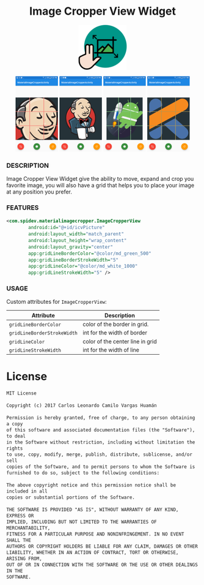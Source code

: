 <h1 align="center">Image Cropper View Widget</h1>

<p align="center">
    <img src="screenshots/image_cropper_view.png" alt="icon" width="25%"/>
</p>

<p align="center">
    <img src="screenshots/jenkins_expanded.png" alt="icon" width="22%"/>
    <img src="screenshots/jenkins_original.png" alt="icon" width="22%"/>
    <img src="screenshots/jetpack_movement.png" alt="icon" width="22%"/>
    <img src="screenshots/kotlin_expanded.png" alt="icon" width="22%"/>
</p>

### DESCRIPTION
Image Cropper View Widget give the ability to move, expand and crop you favorite image,
you will also have a grid that helps you to place your image at any position you prefer.


### FEATURES
```xml
<com.spidev.materialimagecropper.ImageCropperView
        android:id="@+id/icvPicture"
        android:layout_width="match_parent"
        android:layout_height="wrap_content"
        android:layout_gravity="center"
        app:gridLineBorderColor="@color/md_green_500"
        app:gridLineBorderStrokeWidth="5"
        app:gridLineColor="@color/md_white_1000"
        app:gridLineStrokeWidth="5" />
```

### USAGE
Custom attributes for `ImageCropperView`:

| Attribute | Description |
| --- | --- |
| `gridLineBorderColor` | color of the border in grid. |
| `gridLineBorderStrokeWidth` | int for the width of border |
| `gridLineColor` | color of the center line in grid |
| `gridLineStrokeWidth` | int for the width of line |

License
=======

    MIT License
    
    Copyright (c) 2017 Carlos Leonardo Camilo Vargas Huamán
    
    Permission is hereby granted, free of charge, to any person obtaining a copy
    of this software and associated documentation files (the "Software"), to deal
    in the Software without restriction, including without limitation the rights
    to use, copy, modify, merge, publish, distribute, sublicense, and/or sell
    copies of the Software, and to permit persons to whom the Software is
    furnished to do so, subject to the following conditions:
    
    The above copyright notice and this permission notice shall be included in all
    copies or substantial portions of the Software.
    
    THE SOFTWARE IS PROVIDED "AS IS", WITHOUT WARRANTY OF ANY KIND, EXPRESS OR
    IMPLIED, INCLUDING BUT NOT LIMITED TO THE WARRANTIES OF MERCHANTABILITY,
    FITNESS FOR A PARTICULAR PURPOSE AND NONINFRINGEMENT. IN NO EVENT SHALL THE
    AUTHORS OR COPYRIGHT HOLDERS BE LIABLE FOR ANY CLAIM, DAMAGES OR OTHER
    LIABILITY, WHETHER IN AN ACTION OF CONTRACT, TORT OR OTHERWISE, ARISING FROM,
    OUT OF OR IN CONNECTION WITH THE SOFTWARE OR THE USE OR OTHER DEALINGS IN THE
    SOFTWARE.


